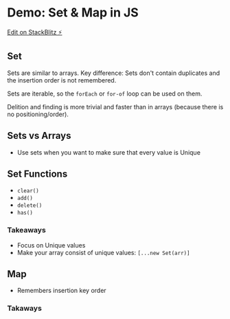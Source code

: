 # Demo: Set & Map in JS

[Edit on StackBlitz ⚡️](https://stackblitz.com/edit/typescript-urmfwc)

## Set
Sets are similar to arrays. Key difference: Sets don't contain duplicates and the insertion order is not remembered.

Sets are iterable, so the `forEach` or `for-of` loop can be used on them.

Delition and finding is more trivial and faster than in arrays (because there is no positioning/order).

## Sets vs Arrays
- Use sets when you want to make sure that every value is Unique


## Set Functions
- `clear()`
- `add()`
- `delete()`
- `has()`

### Takeaways
- Focus on Unique values
- Make your array consist of unique values: `[...new Set(arr)]`

## Map
- Remembers insertion key order

### Takaways